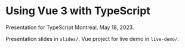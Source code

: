 # Using Vue 3 with TypeScript

Presentation for TypeScript Montréal, May 18, 2023.

Presentation slides in `slides/`. Vue project for live demo in `live-demo/`.

